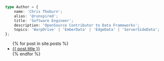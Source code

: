 ```ts
type Author = {
    name: 'Chris Thoburn';
    alias: '@runspired';
    title: 'Software Engineer';
    description: 'OpenSource Contributor to Data Frameworks';
    topics: 'WarpDrive' | 'EmberData' | 'EdgeData' | 'ServerSideData';
};
```

<ul>
  {% for post in site.posts %}
    <li>
      <a href="{{ post.url }}">{{ post.title }}</a>
    </li>
  {% endfor %}
</ul>